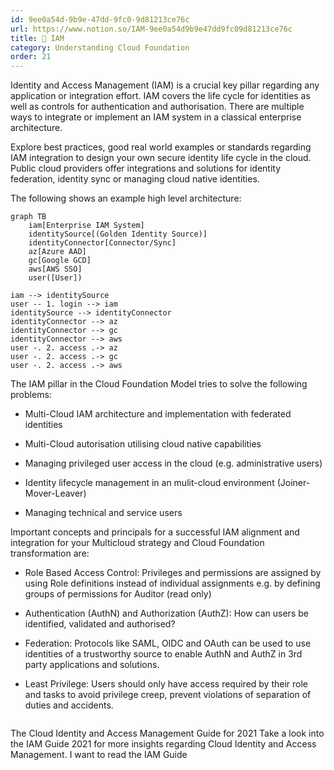```yaml
---
id: 9ee0a54d-9b9e-47dd-9fc0-9d81213ce76c
url: https://www.notion.so/IAM-9ee0a54d9b9e47dd9fc09d81213ce76c
title: 🔐 IAM
category: Understanding Cloud Foundation
order: 21
---
```


Identity and Access Management (IAM) is a crucial key pillar regarding any application or integration effort. IAM covers the life cycle for identities as well as controls for authentication and authorisation. There are multiple ways to integrate or implement an IAM system in a classical enterprise architecture.

Explore best practices, good real world examples or standards regarding IAM integration to design your own secure identity life cycle in the cloud. Public cloud providers offer integrations and solutions for identity federation, identity sync or managing cloud native identities.

The following shows an example high level architecture:

```mermaid
graph TB
	iam[Enterprise IAM System]
	identitySource[(Golden Identity Source)]
	identityConnector[Connector/Sync]
	az[Azure AAD]
	gc[Google GCD]
	aws[AWS SSO]
	user([User])

iam --> identitySource
user -- 1. login --> iam
identitySource --> identityConnector
identityConnector --> az
identityConnector --> gc
identityConnector --> aws
user -. 2. access .-> az
user -. 2. access .-> gc
user -. 2. access .-> aws
```



The IAM pillar in the Cloud Foundation Model tries to solve the following problems:

- Multi-Cloud IAM architecture and implementation with federated identities

- Multi-Cloud autorisation utilising cloud native capabilities

- Managing privileged user access in the cloud (e.g. administrative users)

- Identity lifecycle management in an mulit-cloud environment (Joiner-Mover-Leaver)

- Managing technical and service users



Important concepts and principals for a successful IAM alignment and integration for your Multicloud strategy and Cloud Foundation transformation are:

- Role Based Access Control: Privileges and permissions are assigned by using Role definitions instead of individual assignments e.g. by defining groups of permissions for Auditor (read only)

- Authentication (AuthN) and Authorization (AuthZ): How can users be identified, validated and authorised?

- Federation: Protocols like SAML, OIDC and OAuth can be used to use identities of a trustworthy source to enable AuthN and AuthZ in 3rd party applications and solutions.

- Least Privilege: Users should only have access required by their role and tasks to avoid privilege creep, prevent violations of separation of duties and accidents.



```html

```



<!--notion-markdown-cms:raw-->
<CallToAction>
  <CtaHeader>The Cloud Identity and Access Management Guide for 2021</CtaHeader>
  <CtaText>Take a look into the IAM Guide 2021 for more insights regarding Cloud Identity and Access Management.</CtaText>
  <CtaButton url="https://www.meshcloud.io/2021/01/19/the-cloud-identity-and-access-management-guide-for-2021/">I want to read the IAM Guide</CtaButton>
</CallToAction>



